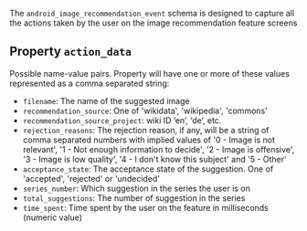 The `android_image_recommendation_event` schema is designed to capture all the actions taken by the user on the image recommendation feature screens

## Property `action_data`
 Possible name-value pairs. Property will have one or more of these values represented as a comma separated string:
- `filename`: The name of the suggested image
- `recommendation_source`: One of 'wikidata', 'wikipedia', 'commons'
- `recommendation_source_project`: wiki ID ‘en’, ‘de’, etc.
- `rejection_reasons`: The rejection reason, if any, will be a string of comma separated numbers with implied values of '0 - Image is not relevant', '1 - Not enough information to decide', '2 - Image is offensive', '3 - Image is low quality', '4 - I don't know this subject' and '5 - Other'
- `acceptance_state`: The acceptance state of the suggestion. One of 'accepted', 'rejected' or 'undecided'
- `series_number`: Which suggestion in the series the user is on
- `total_suggestions`: The number of suggestion in the series
- `time_spent`: Time spent by the user on the feature in milliseconds (numeric value)
